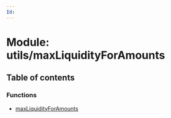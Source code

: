 ```yaml
---
Id: 
---
```


# Module: utils/maxLiquidityForAmounts

## Table of contents

### Functions

- [maxLiquidityForAmounts](../functions/utils_maxliquidityforamounts.maxliquidityforamounts.md)
